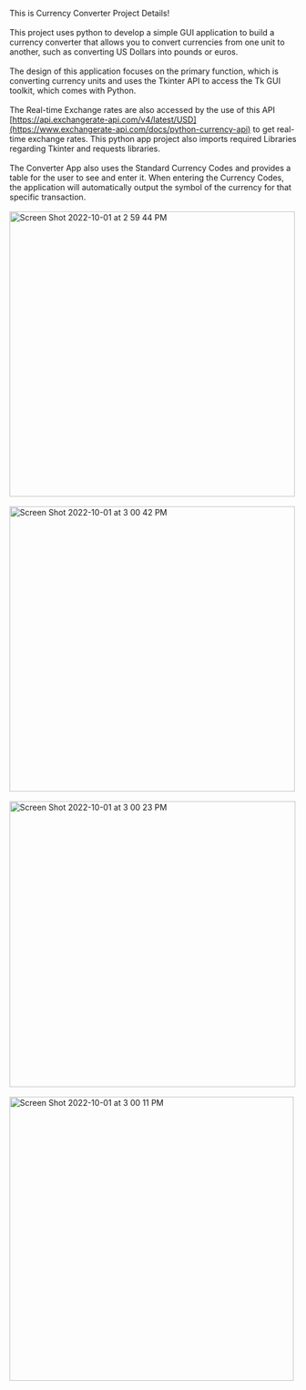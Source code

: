 This is Currency Converter Project Details! <br> <br>
This project uses python to develop a simple GUI application to build a currency converter that allows you to convert currencies from one unit to another, such as converting US Dollars into pounds or euros.
<br><br>
The design of this application focuses on the primary function, which is converting currency units and uses the Tkinter API to access the Tk GUI toolkit, which comes with Python.
<br><br>
The Real-time Exchange rates are also accessed by the use of this API [https://api.exchangerate-api.com/v4/latest/USD](https://www.exchangerate-api.com/docs/python-currency-api) to get real-time exchange rates. This python app project also imports required Libraries regarding Tkinter and requests libraries. 
<br><br>
The Converter App also uses the Standard Currency Codes and provides a table for the user to see and enter it. When entering the Currency Codes, the application will automatically output the symbol of the currency for that specific transaction.
<br><br>
<img width="501" alt="Screen Shot 2022-10-01 at 2 59 44 PM" src="https://user-images.githubusercontent.com/25315617/193424502-daebb116-095c-4809-bf3b-a2055772d312.png"> <br><br>
<img width="501" alt="Screen Shot 2022-10-01 at 3 00 42 PM" src="https://user-images.githubusercontent.com/25315617/193424498-b08aff2d-19a2-4d08-b7a0-be60743647de.png"> <br><br>
<img width="502" alt="Screen Shot 2022-10-01 at 3 00 23 PM" src="https://user-images.githubusercontent.com/25315617/193424499-cb725dc3-cbe5-45ab-a17a-c6e9bf182e7f.png"> <br><br>
<img width="499" alt="Screen Shot 2022-10-01 at 3 00 11 PM" src="https://user-images.githubusercontent.com/25315617/193424501-84f15d9c-408b-42c7-9952-5fb18f0cb181.png">


